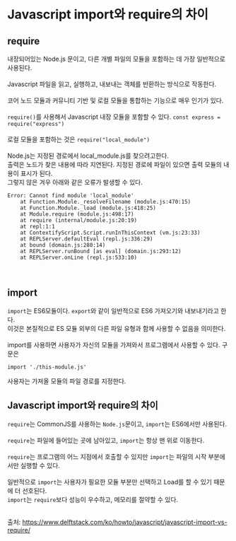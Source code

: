 # Javascript import와 require의 차이

## require
내장되어있는 Node.js 문이고, 다른 개별 파일의 모듈을 포함하는 데 가장 일반적으로 사용된다.
<br/>
<br/>
Javascript 파일을 읽고, 실행하고, 내보내는 객체를 반환하는 방식으로 작동한다.
<br/>
<br/>
코어 노드 모듈과 커뮤니티 기반 및 로컬 모듈을 통합하는 기능으로 매우 인기가 있다.
<br/>
<br/>
``require()``를 사용해서 Javascript 내장 모듈을 포함할 수 있다.
```const express = require("express")```
<br/>
<br/>
로컬 모듈을 포함하는 것은
```require("local_module")```
<br/>
<br/>
Node.js는 지정된 경로에서 local_module.js를 찾으려고한다.
<br/>
출력은 노드가 찾은 내용에 따라 지연된다. 지정된 경로에 파일이 있으면 출력 모듈의 내용이 표시가 된다.
<br/>
그렇지 않은 겨우 아래와 같은 오류가 발생할 수 있다.
```
Error: Cannot find module 'local_module'
    at Function.Module._resolveFilename (module.js:470:15)
    at Function.Module._load (module.js:418:25)
    at Module.require (module.js:498:17)
    at require (internal/module.js:20:19)
    at repl:1:1
    at ContextifyScript.Script.runInThisContext (vm.js:23:33)
    at REPLServer.defaultEval (repl.js:336:29)
    at bound (domain.js:280:14)
    at REPLServer.runBound [as eval] (domain.js:293:12)
    at REPLServer.onLine (repl.js:533:10)
```
<br/>

## import
``import``는 ES6모듈이다. ``export``와 같이 일반적으로 ES6 가져오기와 내보내기라고 한다.
<br/>
이것은 본질적으로 ES 모듈 외부의 다른 파일 유형과 함께 사용할 수 없음을 의미한다.
<br/>
<br/>
import를 사용하면 사용자가 자신의 모듈을 가져와서 프로그램에서 사용할 수 있다. 구문은

```import './this-module.js'```

사용자는 가져올 모듈의 파일 경로를 지정한다.
<br/>

## Javascript import와 require의 차이
``require``는 CommonJS를 사용하는 ``Node.js``문이고, ``import``는 ES6에서만 사용된다.
<br/>
<br/>
``require``는 파일에 들어있는 곳에 남아있고, ``import``는 항상 맨 위로 이동한다.
<br/>
<br/>
``require``는 프로그램의 어느 지점에서 호출할 수 있지만 ``import``는 파일의 시작 부분에서만 실행할 수 있다.
<br/>
<br/>
일반적으로 ``import``는 사용자가 필요한 모듈 부분만 선택하고 Load를 할 수 있기 때문에 더 선호된다.
<br/>
``import``는 ``require``보다 성능이 우수하고, 메모리를 절약할 수 있다.
<br/>
<br/>

출처: https://www.delftstack.com/ko/howto/javascript/javascript-import-vs-require/

